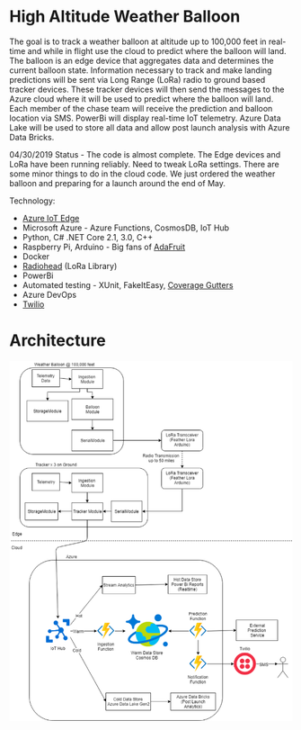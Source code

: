 # High Altitude Weather Balloon

The goal is to track a weather balloon at altitude up to 100,000 feet in real-time and while in flight use the cloud to predict where the balloon will land.  The balloon is an edge device that aggregates data and determines the current balloon state.  Information necessary to track and make landing predictions will be sent via Long Range (LoRa) radio to ground based tracker devices.  These tracker devices will then send the messages to the Azure cloud where it will be used to predict where the balloon will land.  Each member of the chase team will receive the prediction and balloon location via SMS.  PowerBi will display real-time IoT telemetry.  Azure Data Lake will be used to store all data and allow post launch analysis with Azure Data Bricks.

04/30/2019 Status - The code is almost complete. The Edge devices and LoRa have been running reliably.  Need to tweak LoRa settings.  There are some minor things to do in the cloud code.  We just ordered the weather balloon and preparing for a launch around the end of May.

Technology:
- [Azure IoT Edge](https://docs.microsoft.com/en-us/azure/iot-edge/how-to-install-iot-edge-linux-arm)
- Microsoft Azure - Azure Functions, CosmosDB, IoT Hub
- Python, C# .NET Core 2.1, 3.0, C++
- Raspberry Pi, Arduino - Big fans of [AdaFruit](https://www.adafruit.com/product/3078)
- Docker
- [Radiohead](https://www.airspayce.com/mikem/arduino/RadioHead/) (LoRa Library)
- PowerBi
- Automated testing - XUnit, FakeItEasy, [Coverage Gutters](https://marketplace.visualstudio.com/items?itemName=ryanluker.vscode-coverage-gutters)
- Azure DevOps
- [Twilio](https://docs.microsoft.com/en-us/azure/azure-functions/functions-bindings-twilio)


# Architecture
![alt text](WeatherBalloon.png "Architecture")
